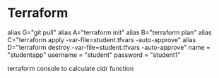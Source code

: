 # Terraform

alias G="git pull"
alias A="terraform init"
alias B="terraform plan"
alias C="terraform apply -var-file=student.tfvars -auto-approve"
alias D="terraform destroy -var-file=student.tfvars -auto-approve"
  name                 = "studentapp"
  username             = "student"
  password             = "student1"

terraform console to calculate cidr function